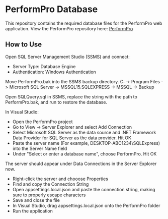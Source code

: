 # PerformPro Database

This repository contains the required database files for the PerformPro web application.
View the PerformPro repository here: [PerformPro](https://github.com/KDanielleGeiger/PerformPro)

## How to Use

Open SQL Server Management Studio (SSMS) and connect:
* Server Type: Database Engine
* Authentication: Windows Authentication

Move PerformPro.bak into the SSMS backup directory.
C: -> Program Files -> Microsoft SQL Server -> MSSQL15.SQLEXPRESS -> MSSQL -> Backup

Open SQLQuery.sql in SSMS, replace the string with the path to PerformPro.bak, and run to restore the database.


In Visual Studio:
* Open the PerformPro project
* Go to View -> Server Explorer and select Add Connection
* Select Microsoft SQL Server as the data source and .NET Framework Data Provider for SQL Server as the data provider. Hit OK
* Paste the server name (For example, DESKTOP-ABC1234\SQLExpress) into the Server Name field
* Under "Select or enter a database name", choose PerformPro. Hit OK


The server should appear under Data Connections in the Server Explorer now.
* Right-click the server and chooose Properties
* Find and copy the Connection String
* Open appsettings.local.json and paste the connection string, making sure to properly escape characters
* Save and close the file
* In Visual Studio, drag appsettings.local.json onto the PerformPro folder
* Run the application

